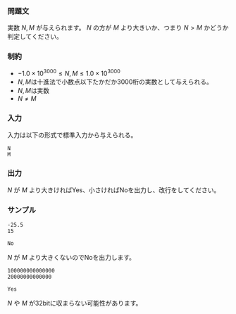 ### 問題文
実数 $N, M$ が与えられます。 $N$ の方が $M$ より大きいか、つまり $N>M$ かどうか判定してください。

### 制約
- $-1.0 \times 10^{3000} \leq N , M \leq 1.0 \times10^{3000}$
- $N,M$は十進法で小数点以下たかだか3000桁の実数として与えられる。
- $N,M$は実数
- $N \neq M$

### 入力
入力は以下の形式で標準入力から与えられる。
```
N
M
```

### 出力
$N$ が $M$ より大きければYes、小さければNoを出力し、改行をしてください。

### サンプル
```入力1
-25.5
15
```

```出力1
No
```
$N$ が $M$ より大きくないのでNoを出力します。

```入力2
100000000000000
20000000000000
```

```出力2
Yes
```
$N$ や $M$ が32bitに収まらない可能性があります。